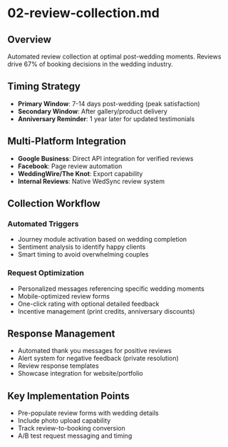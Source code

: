 # 02-review-collection.md

## Overview

Automated review collection at optimal post-wedding moments. Reviews drive 67% of booking decisions in the wedding industry.

## Timing Strategy

- **Primary Window**: 7-14 days post-wedding (peak satisfaction)
- **Secondary Window**: After gallery/product delivery
- **Anniversary Reminder**: 1 year later for updated testimonials

## Multi-Platform Integration

- **Google Business**: Direct API integration for verified reviews
- **Facebook**: Page review automation
- **WeddingWire/The Knot**: Export capability
- **Internal Reviews**: Native WedSync review system

## Collection Workflow

### Automated Triggers

- Journey module activation based on wedding completion
- Sentiment analysis to identify happy clients
- Smart timing to avoid overwhelming couples

### Request Optimization

- Personalized messages referencing specific wedding moments
- Mobile-optimized review forms
- One-click rating with optional detailed feedback
- Incentive management (print credits, anniversary discounts)

## Response Management

- Automated thank you messages for positive reviews
- Alert system for negative feedback (private resolution)
- Review response templates
- Showcase integration for website/portfolio

## Key Implementation Points

- Pre-populate review forms with wedding details
- Include photo upload capability
- Track review-to-booking conversion
- A/B test request messaging and timing